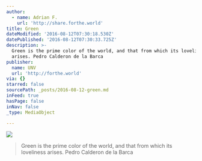 ```yaml
---
author:
  - name: Adrian F.
    url: 'http://share.forthe.world'
title: Green
dateModified: '2016-08-12T07:30:18.530Z'
datePublished: '2016-08-12T07:30:33.725Z'
description: >-
  Green is the prime color of the world, and that from which its loveliness
  arises. Pedro Calderon de la Barca
publisher:
  name: UNV
  url: 'http://forthe.world'
via: {}
starred: false
sourcePath: _posts/2016-08-12-green.md
inFeed: true
hasPage: false
inNav: false
_type: MediaObject

---
```

![](https://the-grid-user-content.s3-us-west-2.amazonaws.com/fdb1a4c6-b280-4e8f-8664-078deee9ce6d.jpg)

> Green is the prime color of the world, and that from which its loveliness arises. Pedro Calderon de la Barca